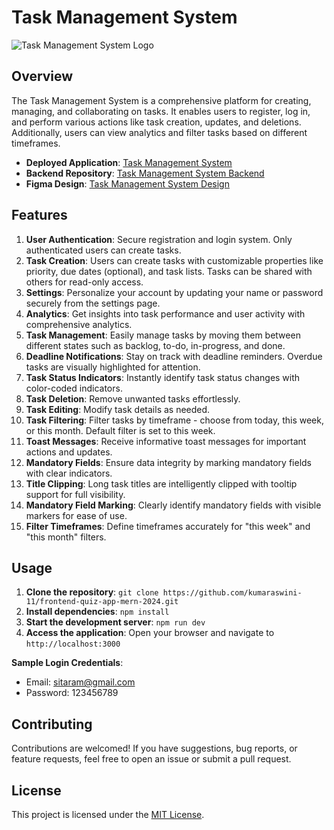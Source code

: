 # Task Management System

![Task Management System Logo](link/to/logo.png)

## Overview

The Task Management System is a comprehensive platform for creating, managing, and collaborating on tasks. It enables users to register, log in, and perform various actions like task creation, updates, and deletions. Additionally, users can view analytics and filter tasks based on different timeframes.

- **Deployed Application**: [Task Management System](https://frontend-pro-manage-mern-2024.vercel.app/)  
- **Backend Repository**: [Task Management System Backend](https://github.com/kumaraswini-11/backend-pro-manage-mern-2024)
- **Figma Design**: [Task Management System Design](https://www.figma.com/file/e3Hc8fJeeHPLGD4i2VhPLk/Pro-Manage?type=design&node-id=1%3A606&mode=design&t=0t62GPgXxHxI2SAm-1)
  <!-- https://ideabook.club/share/7c3d6d29-5469-450c-add3-100232550653/ -->

## Features

1. **User Authentication**: Secure registration and login system. Only authenticated users can create tasks.
2. **Task Creation**: Users can create tasks with customizable properties like priority, due dates (optional), and task lists. Tasks can be shared with others for read-only access.
3. **Settings**: Personalize your account by updating your name or password securely from the settings page.
4. **Analytics**: Get insights into task performance and user activity with comprehensive analytics.
5. **Task Management**: Easily manage tasks by moving them between different states such as backlog, to-do, in-progress, and done.
6. **Deadline Notifications**: Stay on track with deadline reminders. Overdue tasks are visually highlighted for attention.
7. **Task Status Indicators**: Instantly identify task status changes with color-coded indicators.
8. **Task Deletion**: Remove unwanted tasks effortlessly.
9. **Task Editing**: Modify task details as needed.
10. **Task Filtering**: Filter tasks by timeframe - choose from today, this week, or this month. Default filter is set to this week.
11. **Toast Messages**: Receive informative toast messages for important actions and updates.
12. **Mandatory Fields**: Ensure data integrity by marking mandatory fields with clear indicators.
13. **Title Clipping**: Long task titles are intelligently clipped with tooltip support for full visibility.
14. **Mandatory Field Marking**: Clearly identify mandatory fields with visible markers for ease of use.
15. **Filter Timeframes**: Define timeframes accurately for "this week" and "this month" filters.

## Usage

1. **Clone the repository**: `git clone https://github.com/kumaraswini-11/frontend-quiz-app-mern-2024.git`
2. **Install dependencies**: `npm install`
3. **Start the development server**: `npm run dev`
4. **Access the application**: Open your browser and navigate to `http://localhost:3000`

**Sample Login Credentials**:
- Email: sitaram@gmail.com
- Password: 123456789

## Contributing

Contributions are welcomed! If you have suggestions, bug reports, or feature requests, feel free to open an issue or submit a pull request.

## License

This project is licensed under the [MIT License](https://opensource.org/licenses/MIT).

